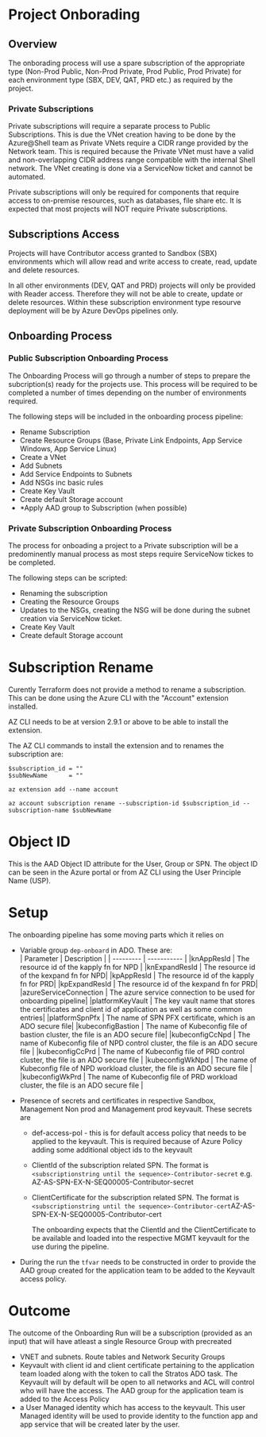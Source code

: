 # Project Onborading

## Overview

The onborading process will use a spare subscription of the appropriate type (Non-Prod Public, Non-Prod Private, Prod Public, Prod Private) for each environment type (SBX, DEV, QAT, PRD etc.) as required by the project.

### Private Subscriptions

Private subscriptions will require a separate process to Public Subscriptions. This is due the VNet creation having to be done by the Azure@Shell team as Private VNets require a CIDR range provided by the Network team. This is required because the Private VNet must have a valid and non-overlapping CIDR address range compatible with the internal Shell network. The VNet creating is done via a ServiceNow ticket and cannot be automated.

Private subscriptions will only be required for components that require access to on-premise resources, such as databases, file share etc. It is expected that most projects will NOT require Private subscriptions.

## Subscriptions Access

Projects will have Contributor access granted to Sandbox (SBX) environments which will allow read and write access to create, read, update and delete resources.

In all other environments (DEV, QAT and PRD) projects will only be provided with Reader access. Therefore they will not be able to create, update or delete resources. Within these subscription environment type resourve deployment will be by Azure DevOps pipelines only.

## Onboarding Process

### Public Subscription Onboarding Process

The Onboarding Process will go through a number of steps to prepare the subcription(s) ready for the projects use. This process will be required to be completed a number of times depending on the number of environments required.

The following steps will be included in the onboarding process pipeline:

- Rename Subscription
- Create Resource Groups (Base, Private Link Endpoints, App Service Windows, App Service Linux)
- Create a VNet
- Add Subnets
- Add Service Endpoints to Subnets
- Add NSGs inc basic rules
- Create Key Vault
- Create default Storage account
- \*Apply AAD group to Subscription (when possible)

### Private Subscription Onboarding Process

The process for onboading a project to a Private subscription will be a predominently manual process as most steps require ServiceNow tickes to be completed.

The following steps can be scripted:

- Renaming the subscription
- Creating the Resource Groups
- Updates to the NSGs, creating the NSG will be done during the subnet creation via ServiceNow ticket.
- Create Key Vault
- Create default Storage account

# Subscription Rename

Curently Terraform does not provide a method to rename a subscription. This can be done using the Azure CLI with the "Account" extension installed.

AZ CLI needs to be at version 2.9.1 or above to be able to install the extension.

The AZ CLI commands to install the extension and to renames the subscription are:

```
$subscription_id = ""
$subNewName      = ""

az extension add --name account

az account subscription rename --subscription-id $subscription_id --subscription-name $subNewName

```

# Object ID

This is the AAD Object ID attribute for the User, Group or SPN. The object ID can be seen in the Azure portal or from AZ CLI using the User Principle Name (USP).

# Setup

The onboarding pipeline has some moving parts which it relies on

- Variable group `dep-onboard` in ADO. These are: <br>
  | Parameter | Description |
  | --------- | ----------- |
  |knAppResId | The resource id of the kapply fn for NPD |
  |knExpandResId | The resource id of the kexpand fn for NPD|
  |kpAppResId | The resource id of the kapply fn for PRD|
  |kpExpandResId | The resource id of the kexpand fn for PRD|
  |azureServiceConnection | The azure service connection to be used for onboarding pipeline|
  |platformKeyVault | The key vault name that stores the certificates and client id of application as well as some common entries|
  |platformSpnPfx | The name of SPN PFX certificate, which is an ADO secure file|
  |kubeconfigBastion | The name of Kubeconfig file of bastion cluster, the file is an ADO secure file|
  |kubeconfigCcNpd | The name of Kubeconfig file of NPD control cluster, the file is an ADO secure file |
  |kubeconfigCcPrd | The name of Kubeconfig file of PRD control cluster, the file is an ADO secure file |
  |kubeconfigWkNpd | The name of Kubeconfig file of NPD workload cluster, the file is an ADO secure file |
  |kubeconfigWkPrd | The name of Kubeconfig file of PRD workload cluster, the file is an ADO secure file |

- Presence of secrets and certificates in respective Sandbox, Management Non prod and Management prod keyvault. These secrets are

  - def-access-pol - this is for default access policy that needs to be applied to the keyvault. This is required because of Azure Policy adding some additional object ids to the keyvault
  - ClientId of the subscription related SPN. The format is `<subscriptionstring until the sequence>-Contributor-secret` e.g. AZ-AS-SPN-EX-N-SEQ00005-Contributor-secret
  - ClientCertificate for the subscription related SPN. The format is `<subscriptionstring until the sequence>-Contributor-cert`AZ-AS-SPN-EX-N-SEQ00005-Contributor-cert

    The onboarding expects that the ClientId and the ClientCertificate to be available and loaded into the respective MGMT keyvault for the use during the pipeline.

- During the run the `tfvar` needs to be constructed in order to provide the AAD group created for the application team to be added to the Keyvault access policy.

# Outcome

The outcome of the Onboarding Run will be a subscription (provided as an input) that will have atleast a single Resource Group with precreated

- VNET and subnets. Route tables and Network Security Groups
- Keyvault with client id and client certificate pertaining to the application team loaded along with the token to call the Stratos ADO task. The Keyvault will by default will be open to all networks and ACL will control who will have the access. The AAD group for the application team is added to the Access Policy
- a User Managed identity which has access to the keyvault. This user Managed identity will be used to provide identity to the function app and app service that will be created later by the user.
